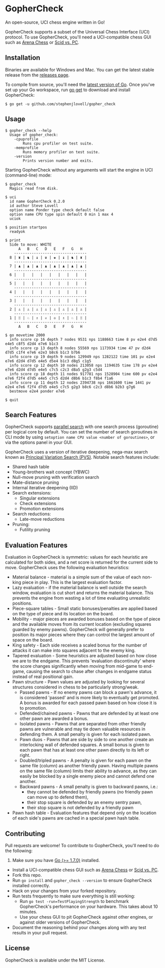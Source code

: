 # GopherCheck

An open-source, UCI chess engine written in Go!

GopherCheck supports a subset of the Universal Chess Interface (UCI) protocol. To use GopherCheck, you'll need a UCI-compatible chess GUI such as [Arena Chess](http://www.playwitharena.com/ "Arena Chess") or [Scid vs. PC](http://scidvspc.sourceforge.net/ "Scid vs. PC").

## Installation

Binaries are available for Windows and Mac. You can get the latest stable release from the [releases page](https://github.com/stephenjlovell/gopher_check/releases).

To compile from source, you'll need the [latest version of Go](https://golang.org/doc/install). Once you've set up your Go workspace, run [go get](https://golang.org/cmd/go/#hdr-Download_and_install_packages_and_dependencies) to download and install GopherCheck:

    $ go get -u github.com/stephenjlovell/gopher_check

## Usage

```
$ gopher_check --help
  Usage of gopher_check:
    -cpuprofile
      	Runs cpu profiler on test suite.
    -memprofile
      	Runs memory profiler on test suite.
    -version
      	Prints version number and exits.
```
Starting GopherCheck without any arguments will start the engine in UCI (command-line) mode:
```
$ gopher_check
  Magics read from disk.

$ uci
  id name GopherCheck 0.2.0
  id author Steve Lovell
  option name Ponder type check default false
  option name CPU type spin default 0 min 1 max 4
  uciok

$ position startpos
  readyok

$ print
  Side to move: WHITE
      A   B   C   D   E   F   G   H
    ---------------------------------
  8 | ♜ | ♞ | ♝ | ♛ | ♚ | ♝ | ♞ | ♜ |
    ---------------------------------
  7 | ♟ | ♟ | ♟ | ♟ | ♟ | ♟ | ♟ | ♟ |
    ---------------------------------
  6 |   |   |   |   |   |   |   |   |
    ---------------------------------
  5 |   |   |   |   |   |   |   |   |
    ---------------------------------
  4 |   |   |   |   |   |   |   |   |
    ---------------------------------
  3 |   |   |   |   |   |   |   |   |
    ---------------------------------
  2 | ♙ | ♙ | ♙ | ♙ | ♙ | ♙ | ♙ | ♙ |
    ---------------------------------
  1 | ♖ | ♘ | ♗ | ♕ | ♔ | ♗ | ♘ | ♖ |
    ---------------------------------
      A   B   C   D   E   F   G   H

$ go movetime 2000
  info score cp 16 depth 7 nodes 9531 nps 1188663 time 8 pv e2e4 d7d5 e4e5 c8f5 d2d4 e7e6 b1c3
  info score cp 13 depth 8 nodes 55569 nps 1173934 time 47 pv d2d4 d7d5 c1f4 e7e6 e2e3 b8c6 b1c3 b7b6
  info score cp 19 depth 9 nodes 129949 nps 1282122 time 101 pv e2e4 e7e6 d2d4 d7d5 e4e5 d5e4 b1c3 d8g5 c1g5
  info score cp 12 depth 10 nodes 213058 nps 1194635 time 178 pv e2e4 e7e6 d2d4 d7d5 e4e5 c7c5 c2c3 d8a5 g2g3 c5d4
  info score cp 18 depth 11 nodes 917781 nps 1528904 time 600 pv e2e4 e7e6 f2f4 d7d5 e4e5 c7c5 d2d4 d8b6 b1c3 f8b4 f1a6
  info score cp 11 depth 12 nodes 2394738 nps 1661600 time 1441 pv e2e4 e7e6 f2f4 d7d5 e4e5 c7c5 g2g3 b8c6 c2c3 d8b6 b2b3 g7g6
  bestmove e2e4 ponder e7e6

$ quit
```
## Search Features

GopherCheck supports [parallel search](https://chessprogramming.wikispaces.com/Parallel+Search "Parallel Search") with one search process (goroutine) per logical core by default. You can set the number of search goroutines in CLI mode by using ```setoption name CPU value <number of goroutines>```, or via the options panel in your GUI.

GopherCheck uses a version of iterative deepening, nega-max search known as [Principal Variation Search (PVS)](https://chessprogramming.wikispaces.com/Principal+Variation+Search "Principal Variation Search"). Notable search features include:

- Shared hash table
- Young-brothers wait concept (YBWC)
- Null-move pruning with verification search
- Mate-distance pruning
- Internal iterative deepening (IID)
- Search extensions:
  - Singular extensions
  - Check extensions
  - Promotion extensions
- Search reductions:
  - Late-move reductions  
- Pruning:
  - Futility pruning

## Evaluation Features

Evaluation in GopherCheck is symmetric: values for each heuristic are calculated for both sides, and a net score is returned for the current side to move.  GopherCheck uses the following evaluation heuristics:

- Material balance - material is a simple sum of the value of each non-king piece in play. This is the largest evaluation factor.
- Lazy evaluation - if the material balance is well outside the search window, evaluation is cut short and returns the material balance. This prevents the engine from wasting a lot of time evaluating unrealistic positions.
- Piece-square tables - Small static bonuses/penalties are applied based on the type of piece and its location on the board.
- Mobility - major pieces are awarded bonuses based on the type of piece and the available moves from its current location (excluding squares guarded by enemy pawns).  GopherCheck will generally prefer to position its major pieces where they can control the largest amount of space on the board.
- King safety - Each side receives a scaled bonus for the number of attacks it can make into squares adjacent to the enemy king.
- Tapered evaluation - Some heuristics are adjusted based on how close we are to the endgame. This prevents 'evaluation discontinuity' where the score changes significantly when moving from mid-game to end-game, causing the search to chase after changes in endgame status instead of real positional gain.
- Pawn structure - Pawn values are adjusted by looking for several structures considered in chess to be particularly strong/weak.
    - Passed pawns - If no enemy pawns can block a pawn's advance, it is considered 'passed' and is more likely to eventually get promoted.  A bonus is awarded for each passed pawn based on how close it is to promotion.
    - Defended/chained pawns - Pawns that are defended by at least one other pawn are awarded a bonus.
    - Isolated pawns - Pawns that are separated from other friendly pawns are vulnerable and may tie down valuable resources in defending them. A small penalty is given for each isolated pawn.
    - Pawn duos - Pawns that are side by side to one another create an interlocking wall of defended squares. A small bonus is given to each pawn that has at least one other pawn directly to its left or right.
    - Doubled/tripled pawns - A penalty is given for each pawn on the same file (column) as another friendly pawn. Having multiple pawns on the same file (column) limits their ability to advance, as they can easily be blocked by a single enemy piece and cannot defend one another.
    - Backward pawns - A small penalty is given to backward pawns, i.e.:
      - they cannot be defended by friendly pawns (no friendly pawn can move up to defend them),
      - their stop square is defended by an enemy sentry pawn,
      - their stop square is not defended by a friendly pawn
- Pawn hash table - Evaluation features that depend only on the location of each side's pawns are cached in a special pawn hash table.

## Contributing

Pull requests are welcome! To contribute to GopherCheck, you'll need to do the following:

1. Make sure you have [Go (>= 1.7.0)](https://golang.org/doc/install) installed.
- Install a UCI-compatible chess GUI such as [Arena Chess](http://www.playwitharena.com/ "Arena Chess") or [Scid vs. PC](http://scidvspc.sourceforge.net/ "Scid vs. PC").
- Fork this repo.
- Run ```go install``` and ```gopher_check --version``` to ensure GopherCheck installed correctly.
- Hack on your changes from your forked repository.
- Run tests frequently to make sure everything is still working:
  - Run ```go test -run=TestPlayingStrength``` to benchmark GopherCheck's performance on your hardware. This takes about 10 minutes.
  - Use your chess GUI to pit GopherCheck against other engines, or against older versions of GopherCheck.
- Document the reasoning behind your changes along with any test results in your pull request.

## License

GopherCheck is available under the MIT License.
